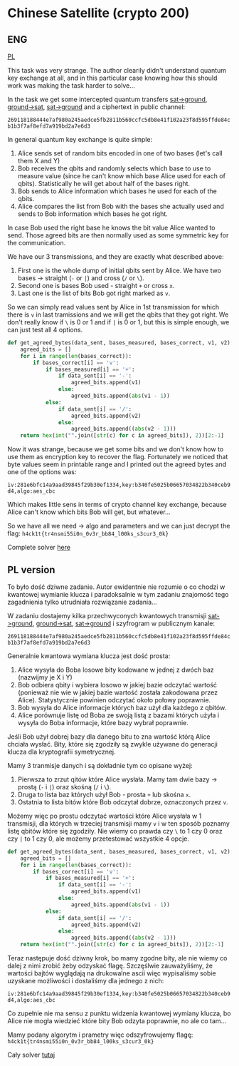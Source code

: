 # Chinese Satellite (crypto 200)


## ENG
[PL](#pl-version)

This task was very strange.
The author clearily didn't understand quantum key exchange at all, and in this particular case knowing how this should work was making the task harder to solve...

In the task we get some intercepted quantum transfers [sat->ground](q_transmission_1), [ground->sat](q_transmission_2), [sat->ground](q_transmission_3) and a ciphertext in public channel:

`269118188444e7af980a245aedce5fb2811b560ccfc5db8e41f102a23f8d595ffde84cb1b3f7af8efd7a919bd2a7e6d3`

In general quantum key exchange is quite simple:

1. Alice sends set of random bits encoded in one of two bases (let's call them X and Y)
2. Bob receives the qbits and randomly selects which base to use to measure value (since he can't know which base Alice used for each of qbits). Statistically he will get about half of the bases right.
3. Bob sends to Alice information which bases he used for each of the qbits.
4. Alice compares the list from Bob with the bases she actually used and sends to Bob information which bases he got right.

In case Bob used the right base he knows the bit value Alice wanted to send.
Those agreed bits are then normally used as some symmetric key for the communication.

We have our 3 transmissions, and they are exactly what described above: 

1. First one is the whole dump of initial qbits sent by Alice. We have two bases -> straight (`-` or `|`) and cross (`/` or `\`).
2. Second one is bases Bob used - straight `+` or cross `x`.
3. Last one is the list of bits Bob got right marked as `v`.

So we can simply read values sent by Alice in 1st transmission for which there is `v` in last tramissions and we will get the qbits that they got right. We don't really know if `\` is 0 or 1 and if `|` is 0 or 1, but this is simple enough, we can just test all 4 options.

```python
def get_agreed_bytes(data_sent, bases_measured, bases_correct, v1, v2):
    agreed_bits = []
    for i in range(len(bases_correct)):
        if bases_correct[i] == 'v':
            if bases_measured[i] == '+':
                if data_sent[i] == '-':
                    agreed_bits.append(v1)
                else:
                    agreed_bits.append(abs(v1 - 1))
            else:
                if data_sent[i] == '/':
                    agreed_bits.append(v2)
                else:
                    agreed_bits.append((abs(v2 - 1)))
    return hex(int("".join([str(c) for c in agreed_bits]), 2))[2:-1]
```

Now it was strange, because we get some bits and we don't know how to use them as encryption key to recover the flag.
Fortunately we noticed that byte values seem in printable range and I printed out the agreed bytes and one of the options was:

`iv:281e6bfc14a9aad39845f29b30ef1334,key:b340fe5025b06657034822b340ceb9d4,algo:aes_cbc`

Which makes little sens in terms of crypto channel key exchange, because Alice can't know which bits Bob will get, but whatever...

So we have all we need -> algo and parameters and we can just decrypt the flag: `h4ck1t{tr4nsmi55i0n_0v3r_bb84_l00ks_s3cur3_0k}`

Complete solver [here](quantum.py)

## PL version

To było dość dziwne zadanie.
Autor ewidentnie nie rozumie o co chodzi w kwantowej wymianie klucza i paradoksalnie w tym zadaniu znajomość tego zagadnienia tylko utrudniała rozwiązanie zadania...

W zadaniu dostajemy kilka przechwyconych kwantowych transmisji [sat->ground](q_transmission_1), [ground->sat](q_transmission_2), [sat->ground](q_transmission_3) i szyfrogram w publicznym kanale:

`269118188444e7af980a245aedce5fb2811b560ccfc5db8e41f102a23f8d595ffde84cb1b3f7af8efd7a919bd2a7e6d3`

Generalnie kwantowa wymiana klucza jest dość prosta:

1. Alice wysyła do Boba losowe bity kodowane w jednej z dwóch baz (nazwijmy je X i Y)
2. Bob odbiera qbity i wybiera losowo w jakiej bazie odczytać wartość (ponieważ nie wie w jakiej bazie wartość została zakodowana przez Alice). Statystycznie powinien odczytać około połowy poprawnie.
3. Bob wysyła do Alice informacje których baz użył dla każdego z qbitów.
4. Alice porównuje listę od Boba ze swoją listą z bazami których użyła i wysyła do Boba informacje, które bazy wybrał poprawnie.

Jeśli Bob użył dobrej bazy dla danego bitu to zna wartość którą Alice chciała wysłać.
Bity, które się zgodziły są zwykle używane do generacji klucza dla kryptografii symetrycznej.

Mamy 3 tranmisje danych i są dokładnie tym co opisane wyżej:

1. Pierwsza to zrzut qitów które Alice wysłała. Mamy tam dwie bazy -> prostą (`-` i `|`) oraz skośną (`/` i `\`).
2. Druga to lista baz których użył Bob - prosta `+` lub skośna `x`.
3. Ostatnia to lista bitów które Bob odczytał dobrze, oznaczonych przez `v`.

Możemy więc po prostu odczytać wartości które Alice wysłała w 1 transmisji, dla których w trzeciej transmisji mamy `v` i w ten sposób poznamy listę qbitów które się zgodziły.
Nie wiemy co prawda czy `\` to 1 czy 0 oraz czy `|` to 1 czy 0, ale możemy przetestować wszystkie 4 opcje.

```python
def get_agreed_bytes(data_sent, bases_measured, bases_correct, v1, v2):
    agreed_bits = []
    for i in range(len(bases_correct)):
        if bases_correct[i] == 'v':
            if bases_measured[i] == '+':
                if data_sent[i] == '-':
                    agreed_bits.append(v1)
                else:
                    agreed_bits.append(abs(v1 - 1))
            else:
                if data_sent[i] == '/':
                    agreed_bits.append(v2)
                else:
                    agreed_bits.append((abs(v2 - 1)))
    return hex(int("".join([str(c) for c in agreed_bits]), 2))[2:-1]
```

Teraz następuje dość dziwny krok, bo mamy zgodne bity, ale nie wiemy co dalej z nimi zrobić żeby odzyskać flagę.
Szczęślwie zauważyliśmy, że wartości bajtów wyglądają na drukowalne ascii więc wypisaliśmy sobie uzyskane możliwości i dostaliśmy dla jednego z nich:

`iv:281e6bfc14a9aad39845f29b30ef1334,key:b340fe5025b06657034822b340ceb9d4,algo:aes_cbc`

Co zupełnie nie ma sensu z punktu widzenia kwantowej wymiany klucza, bo Alice nie mogła wiedzieć które bity Bob odzyta poprawnie, no ale co tam...

Mamy podany algorytm i prametry więc odszyfrowujemy flagę: `h4ck1t{tr4nsmi55i0n_0v3r_bb84_l00ks_s3cur3_0k}`

Cały solver [tutaj](quantum.py)
